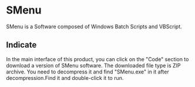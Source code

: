 # SMenu
SMenu is a Software composed of Windows Batch Scripts and VBScript.
## Indicate
In the main interface of this product, you can click on the "Code" section to download a version of SMenu software. The downloaded file type is ZIP archive. You need to decompress it and find "SMenu.exe" in it after decompression.Find it and double-click it to run.
